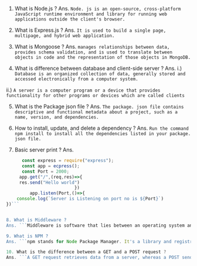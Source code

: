 1. What is Node.js ?
   Ans. `Node. js is an open-source, cross-platform JavaScript runtime environment and library for running web applications outside the client's browser.`

2. What is Express.js ?
   Ans. `It is used to build a single page, multipage, and hybrid web application.`

3. What is Mongoose ?
   Ans. `manages relationships between data, provides schema validation, and is used to translate between objects in code and the representation of those objects in MongoDB. `

4. What is difference between database and client-side server ?
   Ans. i.) `Database is an organized collection of data, generally stored and accessed electronically from a computer system. `

ii.) `A server is a computer program or a device that provides functionality for other programs or devices which are called clients`

5. What is the Package json file ?
   Ans. `The package. json file contains descriptive and functional metadata about a project, such as a name, version, and dependencies. `

6. How to install, update, and delete a dependency ?
   Ans. `Run the command npm install to install all the dependencies listed in your package. json file. `

7. Basic server print ?
   Ans.

````javascript
      const express = require("express");
      const app = ecpress();
      const Port = 2000;
     app.get("/",(req,res)=>{
     res.send("Hello world")
                          })
         app.listen(Port,()=>{
    console.log(`Server is Listening on port no is ${Port}`)
})```


8. What is Middleware ?
Ans. ```Middleware is software that lies between an operating system and the applications running on it. ```

9. What is NPM ?
Ans. ```npm stands for Node Package Manager. It's a library and registry for JavaScript software packages.  ```

10. What is the difference between a GET and a POST request ?
Ans. ```A GET request retrieves data from a server, whereas a POST sends data to a server. With a GET request, parameters get passed in the URL. With a POST request, parameters get passed in the request's body.```
````
